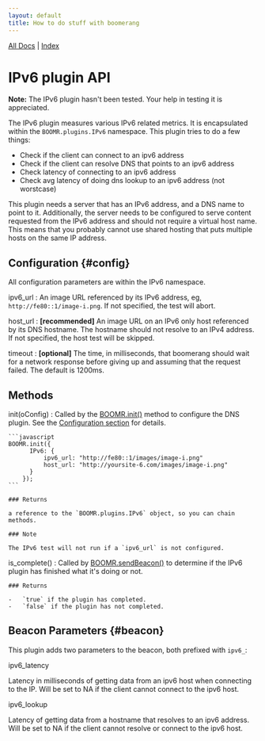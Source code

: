 ```yaml
---
layout: default
title: How to do stuff with boomerang
---
```


[All Docs](../) | [Index](index.html)

IPv6 plugin API
===============

**Note:** The IPv6 plugin hasn't been tested. Your help in testing it is
appreciated.

The IPv6 plugin measures various IPv6 related metrics. It is
encapsulated within the `BOOMR.plugins.IPv6` namespace. This plugin
tries to do a few things:

-   Check if the client can connect to an ipv6 address
-   Check if the client can resolve DNS that points to an ipv6 address
-   Check latency of connecting to an ipv6 address
-   Check avg latency of doing dns lookup to an ipv6 address (not
    worstcase)

This plugin needs a server that has an IPv6 address, and a DNS name to
point to it. Additionally, the server needs to be configured to serve
content requested from the IPv6 address and should not require a virtual
host name. This means that you probably cannot use shared hosting that
puts multiple hosts on the same IP address.

Configuration {#config}
-------------

All configuration parameters are within the IPv6 namespace.

ipv6\_url
:   An image URL referenced by its IPv6 address, eg,
    `http://fe80::1/image-i.png`. If not specified, the test will abort.

host\_url
:   **[recommended]** An image URL on an IPv6 only host referenced by
    its DNS hostname. The hostname should not resolve to an IPv4
    address. If not specified, the host test will be skipped.

timeout
:   **[optional]** The time, in milliseconds, that boomerang should wait
    for a network response before giving up and assuming that the
    request failed. The default is 1200ms.

Methods
-------

init(oConfig)
:   Called by the [BOOMR.init()](BOOMR.html#init) method to configure
    the DNS plugin. See the [Configuration section](#config) for
    details.

    ```javascript
    BOOMR.init({
          IPv6: {
              ipv6_url: "http://fe80::1/images/image-i.png"
              host_url: "http://yoursite-6.com/images/image-i.png"
          }
        });
    ```

    ### Returns

    a reference to the `BOOMR.plugins.IPv6` object, so you can chain
    methods.

    ### Note

    The IPv6 test will not run if a `ipv6_url` is not configured.

is\_complete()
:   Called by [BOOMR.sendBeacon()](BOOMR.html#sendBeacon) to determine
    if the IPv6 plugin has finished what it's doing or not.

    ### Returns

    -   `true` if the plugin has completed.
    -   `false` if the plugin has not completed.

Beacon Parameters {#beacon}
-----------------

This plugin adds two parameters to the beacon, both prefixed with
`ipv6_`:

ipv6\_latency

Latency in milliseconds of getting data from an ipv6 host when
connecting to the IP. Will be set to NA if the client cannot connect to
the ipv6 host.

ipv6\_lookup

Latency of getting data from a hostname that resolves to an ipv6
address. Will be set to NA if the client cannot resolve or connect to
the ipv6 host.
